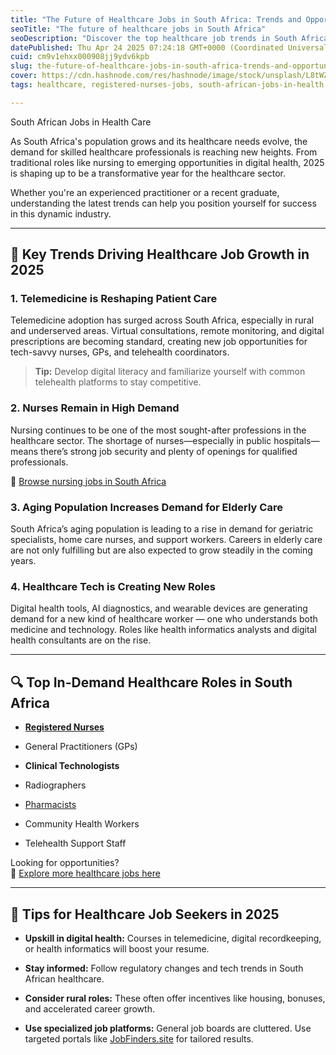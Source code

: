 ```yaml
---
title: "The Future of Healthcare Jobs in South Africa: Trends and Opportunities for 2025"
seoTitle: "The future of healthcare jobs in South Africa"
seoDescription: "Discover the top healthcare job trends in South Africa for 2025, from telemedicine to nursing and elderly care. Learn what roles are in demand and how to pr"
datePublished: Thu Apr 24 2025 07:24:18 GMT+0000 (Coordinated Universal Time)
cuid: cm9v1ehxx000908jj9ydv6kpb
slug: the-future-of-healthcare-jobs-in-south-africa-trends-and-opportunities-for-2025
cover: https://cdn.hashnode.com/res/hashnode/image/stock/unsplash/L8tWZT4CcVQ/upload/dae610fce5b10456ba2c47e08646f879.jpeg
tags: healthcare, registered-nurses-jobs, south-african-jobs-in-health

---
```


South African Jobs in Health Care

As South Africa's population grows and its healthcare needs evolve, the demand for skilled healthcare professionals is reaching new heights. From traditional roles like nursing to emerging opportunities in digital health, 2025 is shaping up to be a transformative year for the healthcare sector.

Whether you're an experienced practitioner or a recent graduate, understanding the latest trends can help you position yourself for success in this dynamic industry.

---

## 🚀 Key Trends Driving Healthcare Job Growth in 2025

### 1\. **Telemedicine is Reshaping Patient Care**

Telemedicine adoption has surged across South Africa, especially in rural and underserved areas. Virtual consultations, remote monitoring, and digital prescriptions are becoming standard, creating new job opportunities for tech-savvy nurses, GPs, and telehealth coordinators.

> **Tip:** Develop digital literacy and familiarize yourself with common telehealth platforms to stay competitive.

### 2\. **Nurses Remain in High Demand**

Nursing continues to be one of the most sought-after professions in the healthcare sector. The shortage of nurses—especially in public hospitals—means there’s strong job security and plenty of openings for qualified professionals.

🔗 [Browse nursing jobs in South Africa](https://jobfinders.site/jobs/nursing)

### 3\. **Aging Population Increases Demand for Elderly Care**

South Africa’s aging population is leading to a rise in demand for geriatric specialists, home care nurses, and support workers. Careers in elderly care are not only fulfilling but are also expected to grow steadily in the coming years.

### 4\. **Healthcare Tech is Creating New Roles**

Digital health tools, AI diagnostics, and wearable devices are generating demand for a new kind of healthcare worker — one who understands both medicine and technology. Roles like health informatics analysts and digital health consultants are on the rise.

---

## 🔍 Top In-Demand Healthcare Roles in South Africa

* [**Registered Nurses**](https://jobfinders.site/search?search_term=registered+nurses)
    
* General Practitioners (GPs)
    
* **Clinical Technologists**
    
* Radiographers
    
* [Pharmacists](https://jobfinders.site/search?search_term=Pharmacists)
    
* Community Health Workers
    
* Telehealth Support Staff
    

Looking for opportunities?  
🔗 [Explore more healthcare jobs here](https://jobfinders.site/search?search_term=health+care)

---

## 📌 Tips for Healthcare Job Seekers in 2025

* **Upskill in digital health:** Courses in telemedicine, digital recordkeeping, or health informatics will boost your resume.
    
* **Stay informed:** Follow regulatory changes and tech trends in South African healthcare.
    
* **Consider rural roles:** These often offer incentives like housing, bonuses, and accelerated career growth.
    
* **Use specialized job platforms:** General job boards are cluttered. Use targeted portals like [JobFinders.site](https://jobfinders.site) for tailored results.